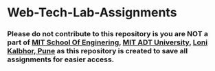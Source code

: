# Web-Tech-Lab-Assignments

### Please do not contribute to this repository is you are NOT a part of [MIT School Of Enginering](https://www.mituniversity.edu.in/academics/faculty/faculty-of-engineering/mit-school-of-engineering/), [MIT ADT University](https://www.mituniversity.edu.in/), [Loni Kalbhor, Pune](https://goo.gl/maps/3LgFxUmT7Qnrk7dU9) as this repository is created to save all assignments for easier access.
